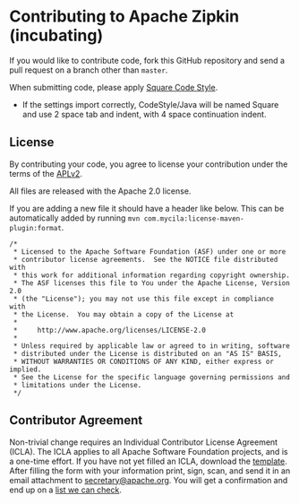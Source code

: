 # Contributing to Apache Zipkin (incubating)

If you would like to contribute code, fork this GitHub repository and
send a pull request on a branch other than `master`.

When submitting code, please apply [Square Code Style](https://github.com/square/java-code-styles).
* If the settings import correctly, CodeStyle/Java will be named Square and use 2 space tab and indent, with 4 space continuation indent.

## License

By contributing your code, you agree to license your contribution under
the terms of the [APLv2](LICENSE).

All files are released with the Apache 2.0 license.

If you are adding a new file it should have a header like below. This
can be automatically added by running `mvn com.mycila:license-maven-plugin:format`.

```
/*
 * Licensed to the Apache Software Foundation (ASF) under one or more
 * contributor license agreements.  See the NOTICE file distributed with
 * this work for additional information regarding copyright ownership.
 * The ASF licenses this file to You under the Apache License, Version 2.0
 * (the "License"); you may not use this file except in compliance with
 * the License.  You may obtain a copy of the License at
 *
 *     http://www.apache.org/licenses/LICENSE-2.0
 *
 * Unless required by applicable law or agreed to in writing, software
 * distributed under the License is distributed on an "AS IS" BASIS,
 * WITHOUT WARRANTIES OR CONDITIONS OF ANY KIND, either express or implied.
 * See the License for the specific language governing permissions and
 * limitations under the License.
 */
 ```

## Contributor Agreement

Non-trivial change requires an Individual Contributor License Agreement
(ICLA). The ICLA applies to all Apache Software Foundation projects, and
is a one-time effort. If you have not yet filled an ICLA, download the [template](https://www.apache.org/licenses/icla.pdf).
After filling the form with your information print, sign, scan, and send
it in an email attachment to secretary@apache.org. You will get a
confirmation and end up on a [list we can check](http://people.apache.org/unlistedclas.html).
